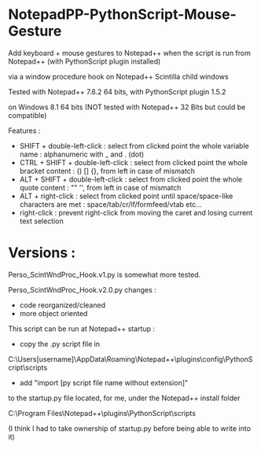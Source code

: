 # NotepadPP-PythonScript-Mouse-Gesture

Add keyboard + mouse gestures to Notepad++ when the script is run from Notepad++ (with PythonScript plugin installed)

via a window procedure hook on Notepad++ Scintilla child windows


Tested with Notepad++ 7.8.2 64 bits, with PythonScript plugin 1.5.2

on Windows 8.1 64 bits (NOT tested with Notepad++ 32 Bits but could be compatible)


Features :
  * SHIFT + double-left-click        : select from clicked point the whole variable name : alphanumeric with _ and . (dot)
  * CTRL + SHIFT + double-left-click : select from clicked point the whole bracket content : () [] {}, from left in case of mismatch
  * ALT + SHIFT + double-left-click  : select from clicked point the whole quote content : "" '', from left in case of mismatch
  * ALT + right-click                : select from clicked point until space/space-like characters are met : space/tab/cr/lf/formfeed/vtab etc...
  * right-click                      : prevent right-click from moving the caret and losing current text selection

# Versions :

Perso_ScintWndProc_Hook.v1.py
is somewhat more tested.

Perso_ScintWndProc_Hook.v2.0.py
changes :
* code reorganized/cleaned
* more object oriented


This script can be run at Notepad++ startup :

* copy the .py script file in

C:\Users\[username]\AppData\Roaming\Notepad++\plugins\config\PythonScript\scripts

* add "import [py script file name without extension]"

to the startup.py file located, for me, under the Notepad++ install folder

C:\Program Files\Notepad++\plugins\PythonScript\scripts

(I think I had to take ownership of startup.py before being able to write into it)

